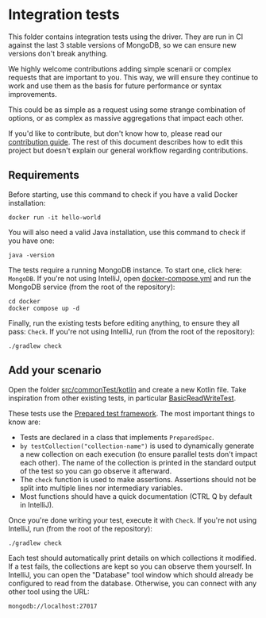 # Integration tests

This folder contains integration tests using the driver. They are run in CI against the last 3 stable versions of MongoDB, so we can ensure new versions don't break anything.

We highly welcome contributions adding simple scenarii or complex requests that are important to you. This way, we will ensure they continue to work and use them as the basis for future performance or syntax improvements.

This could be as simple as a request using some strange combination of options, or as complex as massive aggregations that impact each other.

If you'd like to contribute, but don't know how to, please read our [contribution guide](https://opensavvy.dev/open-source/index.html#contributing-to-open-source-projects). The rest of this document describes how to edit this project but doesn't explain our general workflow regarding contributions.

## Requirements

Before starting, use this command to check if you have a valid Docker installation:
```shell
docker run -it hello-world
```

You will also need a valid Java installation, use this command to check if you have one:
```shell
java -version
```

The tests require a running MongoDB instance. To start one, click here: `MongoDB`. If you're not using IntelliJ, open [docker-compose.yml](../docker/docker-compose.yml) and run the MongoDB service (from the root of the repository):
```shell
cd docker
docker compose up -d
```

Finally, run the existing tests before editing anything, to ensure they all pass: `Check`. If you're not using IntelliJ, run (from the root of the repository):
```shell
./gradlew check
```

## Add your scenario

Open the folder [src/commonTest/kotlin](src/commonTest/kotlin) and create a new Kotlin file. Take inspiration from other existing tests, in particular [BasicReadWriteTest](src/commonTest/kotlin/BasicReadWriteTest.kt).

These tests use the [Prepared test framework](https://opensavvy.gitlab.io/groundwork/prepared/docs/). The most important things to know are:
- Tests are declared in a class that implements `PreparedSpec`.
- `by testCollection("collection-name")` is used to dynamically generate a new collection on each execution (to ensure parallel tests don't impact each other). The name of the collection is printed in the standard output of the test so you can go observe it afterward.
- The `check` function is used to make assertions. Assertions should not be split into multiple lines nor intermediary variables.
- Most functions should have a quick documentation (CTRL Q by default in IntelliJ).

Once you're done writing your test, execute it with `Check`. If you're not using IntelliJ, run (from the root of the repository):
```shell
./gradlew check
```

Each test should automatically print details on which collections it modified. If a test fails, the collections are kept so you can observe them yourself. In IntelliJ, you can open the "Database" tool window which should already be configured to read from the database. Otherwise, you can connect with any other tool using the URL:
```text
mongodb://localhost:27017
```
